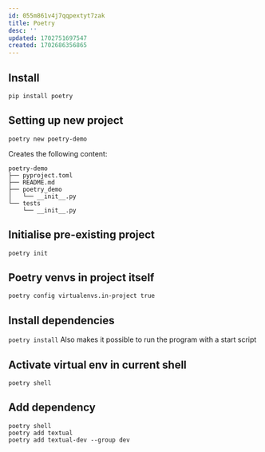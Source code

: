 ```yaml
---
id: 055m861v4j7qqpextyt7zak
title: Poetry
desc: ''
updated: 1702751697547
created: 1702686356865
---
```


## Install
`pip install poetry`

## Setting up new project
`poetry new poetry-demo`

Creates the following content:

```
poetry-demo
├── pyproject.toml
├── README.md
├── poetry_demo
│   └── __init__.py
└── tests
    └── __init__.py
```

## Initialise pre-existing project
`poetry init`

## Poetry venvs in project itself
`poetry config virtualenvs.in-project true`

## Install dependencies
`poetry install`
Also makes it possible to run the program with a start script

## Activate virtual env in current shell
`poetry shell`

## Add dependency
```
poetry shell
poetry add textual
poetry add textual-dev --group dev
```